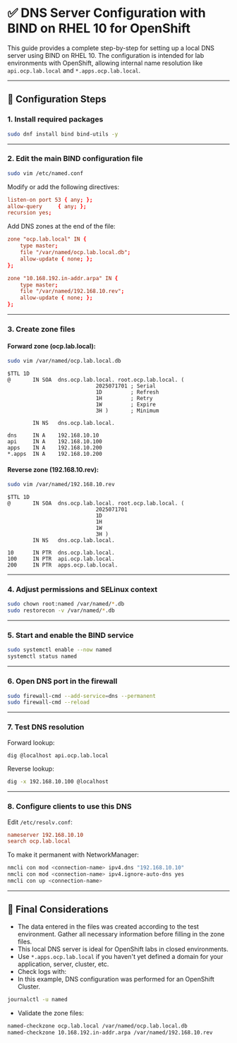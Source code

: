 
# ✅ DNS Server Configuration with BIND on RHEL 10 for OpenShift

This guide provides a complete step-by-step for setting up a local DNS server using BIND on RHEL 10. The configuration is intended for lab environments with OpenShift, allowing internal name resolution like `api.ocp.lab.local` and `*.apps.ocp.lab.local`.

---

## 🔧 Configuration Steps

### 1. Install required packages

```bash
sudo dnf install bind bind-utils -y
```

---

### 2. Edit the main BIND configuration file

```bash
sudo vim /etc/named.conf
```

Modify or add the following directives:

```conf
listen-on port 53 { any; };
allow-query     { any; };
recursion yes;
```

Add DNS zones at the end of the file:

```conf
zone "ocp.lab.local" IN {
    type master;
    file "/var/named/ocp.lab.local.db";
    allow-update { none; };
};

zone "10.168.192.in-addr.arpa" IN {
    type master;
    file "/var/named/192.168.10.rev";
    allow-update { none; };
};
```

---

### 3. Create zone files

#### Forward zone (ocp.lab.local):

```bash
sudo vim /var/named/ocp.lab.local.db
```

```dns
$TTL 1D
@       IN SOA  dns.ocp.lab.local. root.ocp.lab.local. (
                            2025071701 ; Serial
                            1D         ; Refresh
                            1H         ; Retry
                            1W         ; Expire
                            3H )       ; Minimum

        IN NS   dns.ocp.lab.local.

dns     IN A    192.168.10.10
api     IN A    192.168.10.100
apps    IN A    192.168.10.200
*.apps  IN A    192.168.10.200
```

#### Reverse zone (192.168.10.rev):

```bash
sudo vim /var/named/192.168.10.rev
```

```dns
$TTL 1D
@       IN SOA  dns.ocp.lab.local. root.ocp.lab.local. (
                            2025071701
                            1D
                            1H
                            1W
                            3H )
        IN NS   dns.ocp.lab.local.

10      IN PTR  dns.ocp.lab.local.
100     IN PTR  api.ocp.lab.local.
200     IN PTR  apps.ocp.lab.local.
```

---

### 4. Adjust permissions and SELinux context

```bash
sudo chown root:named /var/named/*.db
sudo restorecon -v /var/named/*.db
```

---

### 5. Start and enable the BIND service

```bash
sudo systemctl enable --now named
systemctl status named
```

---

### 6. Open DNS port in the firewall

```bash
sudo firewall-cmd --add-service=dns --permanent
sudo firewall-cmd --reload
```

---

### 7. Test DNS resolution

Forward lookup:

```bash
dig @localhost api.ocp.lab.local
```

Reverse lookup:

```bash
dig -x 192.168.10.100 @localhost
```

---

### 8. Configure clients to use this DNS

Edit `/etc/resolv.conf`:

```conf
nameserver 192.168.10.10
search ocp.lab.local
```

To make it permanent with NetworkManager:

```bash
nmcli con mod <connection-name> ipv4.dns "192.168.10.10"
nmcli con mod <connection-name> ipv4.ignore-auto-dns yes
nmcli con up <connection-name>
```

---

## 📌 Final Considerations

- The data entered in the files was created according to the test environment. Gather all necessary information before filling in the zone files.
- This local DNS server is ideal for OpenShift labs in closed environments.
- Use `*.apps.ocp.lab.local` if you haven't yet defined a domain for your application, server, cluster, etc.
- Check logs with:
- In this example, DNS configuration was performed for an OpenShift Cluster.

```bash
journalctl -u named
```

- Validate the zone files:

```bash
named-checkzone ocp.lab.local /var/named/ocp.lab.local.db
named-checkzone 10.168.192.in-addr.arpa /var/named/192.168.10.rev
```
